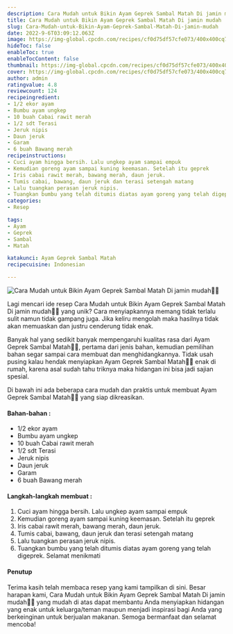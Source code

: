 ```yaml
---
description: Cara Mudah untuk Bikin Ayam Geprek Sambal Matah Di jamin mudah"
title: Cara Mudah untuk Bikin Ayam Geprek Sambal Matah Di jamin mudah
slug: Cara-Mudah-untuk-Bikin-Ayam-Geprek-Sambal-Matah-Di-jamin-mudah
date: 2022-9-6T03:09:12.063Z
image: https://img-global.cpcdn.com/recipes/cf0d75df57cfe073/400x400cq70/photo.jpg
hideToc: false
enableToc: true
enableTocContent: false
thumbnail: https://img-global.cpcdn.com/recipes/cf0d75df57cfe073/400x400cq70/photo.jpg
cover: https://img-global.cpcdn.com/recipes/cf0d75df57cfe073/400x400cq70/photo.jpg
author: admin
ratingvalue: 4.8
reviewcount: 124
recipeingredient:
- 1/2 ekor ayam
- Bumbu ayam ungkep
- 10 buah Cabai rawit merah
- 1/2 sdt Terasi
- Jeruk nipis
- Daun jeruk
- Garam
- 6 buah Bawang merah
recipeinstructions:
- Cuci ayam hingga bersih. Lalu ungkep ayam sampai empuk
- Kemudian goreng ayam sampai kuning keemasan. Setelah itu geprek
- Iris cabai rawit merah, bawang merah, daun jeruk.
- Tumis cabai, bawang, daun jeruk dan terasi setengah matang
- Lalu tuangkan perasan jeruk nipis.
- Tuangkan bumbu yang telah ditumis diatas ayam goreng yang telah digeprek. Selamat menikmati
categories:
- Resep

tags:
- Ayam
- Geprek
- Sambal
- Matah

katakunci: Ayam Geprek Sambal Matah
recipecuisine: Indonesian

---
```


![Cara Mudah untuk Bikin Ayam Geprek Sambal Matah Di jamin mudah👩‍🍳](https://img-global.cpcdn.com/recipes/cf0d75df57cfe073/400x400cq70/photo.jpg)

Lagi mencari ide resep Cara Mudah untuk Bikin Ayam Geprek Sambal Matah Di jamin mudah👩‍🍳 yang unik? Cara menyiapkannya memang tidak terlalu sulit namun tidak gampang juga. Jika keliru mengolah maka hasilnya tidak akan memuaskan dan justru cenderung tidak enak.

Banyak hal yang sedikit banyak mempengaruhi kualitas rasa dari Ayam Geprek Sambal Matah👩‍🍳, pertama dari jenis bahan, kemudian pemilihan bahan segar sampai cara membuat dan menghidangkannya. Tidak usah pusing kalau hendak menyiapkan Ayam Geprek Sambal Matah👩‍🍳 enak di rumah, karena asal sudah tahu triknya maka hidangan ini bisa jadi sajian spesial.

Di bawah ini ada beberapa cara mudah dan praktis untuk membuat Ayam Geprek Sambal Matah👩‍🍳 yang siap dikreasikan.

<!--inarticleads1-->

#### Bahan-bahan :

- 1/2 ekor ayam
- Bumbu ayam ungkep
- 10 buah Cabai rawit merah
- 1/2 sdt Terasi
- Jeruk nipis
- Daun jeruk
- Garam
- 6 buah Bawang merah

<!--inarticleads2-->

#### Langkah-langkah membuat :

1. Cuci ayam hingga bersih. Lalu ungkep ayam sampai empuk
1. Kemudian goreng ayam sampai kuning keemasan. Setelah itu geprek
1. Iris cabai rawit merah, bawang merah, daun jeruk.
1. Tumis cabai, bawang, daun jeruk dan terasi setengah matang
1. Lalu tuangkan perasan jeruk nipis.
1. Tuangkan bumbu yang telah ditumis diatas ayam goreng yang telah digeprek. Selamat menikmati

#### Penutup

Terima kasih telah membaca resep yang kami tampilkan di sini. Besar harapan kami, Cara Mudah untuk Bikin Ayam Geprek Sambal Matah Di jamin mudah👩‍🍳 yang mudah di atas dapat membantu Anda menyiapkan hidangan yang enak untuk keluarga/teman maupun menjadi inspirasi bagi Anda yang berkeinginan untuk berjualan makanan. Semoga bermanfaat dan selamat mencoba!